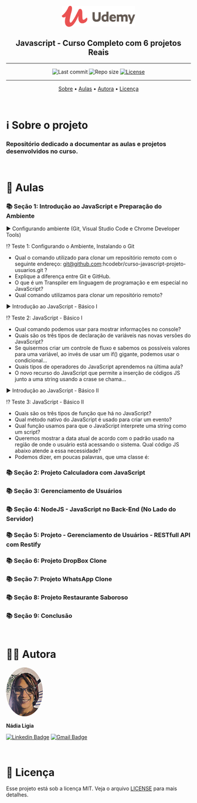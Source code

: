 <p align="center"><img src="../assets/logo.png" width=200></p>
<h2 align="center">Javascript - Curso Completo com 6 projetos Reais</h2>

---

<p align="center">
  <img alt="Last commit" src="https://img.shields.io/github/last-commit/nlnadialigia/udemy" />

  <img alt="Repo size" src="https://img.shields.io/github/repo-size/nlnadialigia/udemy"/>
   
  <a href="./license.md">
  <img alt="License" src="https://img.shields.io/badge/License-MIT-informational"/>
  </a>
</p>

---

<p align="center">
  <a href="#-information_source-sobre-o-projeto">Sobre</a> •
  <a href="#-open_file_folder-aulas">Aulas</a> • 
  <a href="#-woman_office_worker-autora">Autora</a> • 
  <a href="#-pencil-licença">Licença</a>
</p>
<br>

# ℹ️ Sobre o projeto 

<h3>Repositório dedicado a documentar as aulas e projetos desenvolvidos no curso.</h3><br>

# 📂 Aulas


### 📚 Seção 1: Introdução ao JavaScript e Preparação do Ambiente

▶️ Configurando ambiente (Git, Visual Studio Code e Chrome Developer Tools)

⁉️ Teste 1: Configurando o Ambiente, Instalando o Git
- Qual o comando utilizado para clonar um repositório remoto com o seguinte endereço: git@github.com:hcodebr/curso-javascript-projeto-usuarios.git ?
- Explique a diferença entre Git e GitHub.
- O que é um Transpiler em linguagem de programação e em especial no JavaScript?
- Qual comando utilizamos para clonar um repositório remoto?

▶️ Introdução ao JavaScript - Básico I

⁉️ Teste 2: JavaScript - Básico I
- Qual comando podemos usar para mostrar informações no console?
- Quais são os três tipos de declaração de variáveis nas novas versões do JavaScript?
- Se quisermos criar um controle de fluxo e sabemos os possíveis valores para uma variável, ao invés de usar um if() gigante, podemos usar o condicional...
- Quais tipos de operadores do JavaScript aprendemos na última aula?
- O novo recurso do JavaScript que permite a inserção de códigos JS junto a uma string usando a crase se chama...

▶️ Introdução ao JavaScript - Básico II

⁉️ Teste 3: JavaScript - Básico II
- Quais são os três tipos de função que há no JavaScript?
- Qual método nativo do JavaScript é usado para criar um evento?
- Qual função usamos para que o JavaScript interprete uma string como um script?
- Queremos mostrar a data atual de acordo com o padrão usado na região de onde o usuário está acessando o sistema. Qual código JS abaixo atende a essa necessidade?
- Podemos dizer, em poucas palavras, que uma classe é:


### 📚 Seção 2: Projeto Calculadora com JavaScript

<!-- ▶️ C01 - Estruturando o Projeto

▶️ C02 - Orientação a Objetos e MVC

▶️ C03 - Método Construtor e Encapsulamento

⁉️ Teste 4: Orientação a Objetos

▶️ C04 - Manipulando o DOM

▶️ C05 - Data e Hora

▶️ C06 - querySelector

▶️ C07 - Adicionando Evento Click

▶️ C08 - Aplicando vários Eventos usando split()

▶️ C09 - Switch

▶️ C10 - Adicionando operações - isNaN e Array.length

▶️ C11 - Eval - Validando o primeiro operador e calculando resultado

▶️ C12 - For - Procurando o último número do Array

▶️ C13 - Botão Porcento

▶️ C14 - Clicando mais de uma vez no botão igual

▶️ C15 - Botão Ponto

▶️ C16 - Correções de Bugs com o Ponto

▶️ C17 - Eventos de Teclado

▶️ C18 - Ctrl + c e Ctrl + v

▶️ C19 - Trabalhando com Áudio

▶️ C20 - Definir o valor máximo

▶️ C21 - Tratar outros erros no eval() com Try Catch

▶️ C22 - Bonus

▶️ Repositório do Projeto da Calculadora -->

### 📚 Seção 3: Gerenciamento de Usuários

<!-- ▶️ G1 - Script incorporado e arquivo externo

⁉️ Teste 5: Script Incorporado e Arquivo Externo

▶️  G2 - Manipulando o DOM

▶️ G3 - Variáveis

▶️ G4 - Variáveis e Seletores

⁉️ Teste 7: Usando variáveis de memória

▶️ G5 - For Each

⁉️ Teste 8: ForEach

▶️ G6 - IF e ELSE

⁉️ Teste 9: If e Else

▶️ G7 - Trabalhando com Json

⁉️ Teste 10: Trabalhando com Json

▶️ G8 - Trabalhando com Eventos no JavaScript

⁉️ Teste 11: Trabalhando com Eventos

▶️ G9 - Trabalhando com Funções

⁉️ Teste 12: Trabalhando com funções 

▶️ G10 - Programação Orientada a Objetos - Classes e MVC

⁉️ Teste 13: Programação Orientada a Objetos no JavaScript

▶️ G11 - Programação Orientada a Objetos - MVC - Controller

⁉️ Teste 14: Programação Orientada a Objetos - MVC - Controller

▶️ G12 - O operador Spread ...

▶️ G13 - Trabalhando com arquivos - File Reader

⁉️ Teste 15: Trabalhando com File Reader

▶️ G14 - Trabalhando com Promise no JavaScript

▶️ G15 - Ajustando a View do Projeto - Operador Ternário

▶️ G16 - Trabalhando com Datas, Getters e Setters

▶️ G17 - Trabalhando com Métodos Estáticos

▶️ G18 - Validando Formulários

▶️ G19 - Atualizando Estatísticas - Usando dataset

▶️ G20 - Trabalhando com Edição de Dados - Editando a View

▶️ G21 - Trabalhando com Edição de Dados - Programando o Evento no Botão Editar.

▶️ G22 - Trabalhando com Edição de Dados - Utilizando o laço For In para objetos

▶️ G23 - Trabalhando com Edição de Dados - Editando valores com Radio e Checkbox.

▶️ G24 - Trabalhando com Edição de Dados - Alterando dados do Objeto.

▶️ G25 - Trabalhando com Edição de Dados - Editando a Imagem com FileReader

▶️ G26 - Excluindo Dados do Objeto

▶️ G27 - Armazenando dados na Sessão com sessionStorage

▶️ G28 - Armazenando Dados com localStorage 

▶️ G29 - Refactoring - Otimizando o Template

▶️ G30 - Trabalhando com localStorage - Editando dados no localStorage

▶️ G31 - Trabalhando com localStorage - Correção com Object.assign

▶️ G32 - Trabalhando com localStorage - Excluindo dados no localStorage

▶️ Código Final do Projeto -->

### 📚 Seção 4: NodeJS - JavaScript no Back-End (No Lado do Servidor)

<!-- ▶️ N01 - Introdução ao NodeJS

▶️ N02 - Instalando o NodeJS

▶️ N03 - Criando um Servidor Web com Node.JS

▶️ N04 - Detectando URL diferente

▶️ N05 - Entendendo o Package.Json e Instalando o Express

▶️ N06 - Nodemon e Criando o Servidor com Express

▶️ N07 - Separando Rotas do Arquivo Principal

▶️ N08 - Carregando Rotas com Consign

▶️ N09 - Recebendo dados via POST e instalando Postman

▶️ N10 - Persistência de dados com o NeDB (Banco de dados JavaScript)

▶️ N11 - Listando os usuários do banco NeDB

▶️ N12 - Refatorando Sistema e Otimizando o código

▶️ N13 - Obtendo dados de um usuário

▶️ N14 - Editando um usuário

▶️ N15 - Excluindo um usuário

▶️ N16 - Validando dados recebidos via Post

▶️ Código Final do Projeto -->

### 📚 Seção 5: Projeto - Gerenciamento de Usuários - RESTfull API com Restify

<!-- ▶️ U01 - Criando novo projeto com Express Generator

▶️ U02 - Usando Restify para acessar API REST

▶️ U03 - Ajax com XMLHttpRequest

▶️ U04 - Adequando os dados salvos no servidor RESTful

▶️ U05 - Refatorando para uma classe HttpRequest

▶️ U06 - Consumindo Rotas, POST, PUT e DELETE com Restify

▶️ U07 - Usando Ajax com método POST e PUT

▶️ U08 - Usando Ajax com método DELETE

▶️ U09 - Alterando o limite de bytes enviados por POST

▶️ U10 - Refatorando para fetch API -->

### 📚 Seção 6: Projeto DropBox Clone

<!-- ▶️ D01 - Clone do HTML e CSS do projeto

▶️ D02 - Criando projeto com Express Generator

▶️ D03 - Criando Controller e Evento Click no botão Enviar Arquivos

▶️ D04 - Enviando arquivos usando Ajax e Promise.all()

▶️ D05 - Recebendo arquivos no Node.js com Formidable

▶️ D06 - Atualizando View com informações do progresso do Upload 

▶️ D07 - Organizando templates de tipos de arquivos

▶️ D08 - Adicionar o Firebase a sua Aplicação Web

▶️ D09 - Gravando dados do Firebase Database

▶️ D10 - Listando dados do Firebase Database

▶️ D11 - Selecionando arquivos

▶️ D12 - Selecionando arquivos com CTRL ou SHIFT

▶️ D13 - Criando e disparando eventos

▶️ D14 - Menu de opções de acordo com arquivos selecionados

▶️ D15 - Renomeando arquivo

▶️ D16 - Excluindo arquivos

▶️ D17 - Nova Pasta

▶️ D18 - Navegando nas pastas ou abrindo arquivos

▶️ D19 - Criando rota para abrir arquivo

▶️ D20 - Refatorando para Firebase Storage - Upload

▶️ D21 - Excluindo arquivo do Firebase Storage

▶️ D22 - Excluindo Diretório Firebase

▶️ D23 - Abrindo o arquivo -->

### 📚 Seção 7: Projeto WhatsApp Clone

<!-- ▶️ W01 - Clonando layout HTML e CSS do Projeto

▶️ W02 - Criando controle principal do App

▶️ W03 - Prototype

▶️ W04 - Eventos para abrir/fechar os painéis "Editar Perfil" e "Adicionar Contato"

▶️ W05 - Obtendo dados dos painéis e usando FormData

▶️ W06 - Clique no "Menu Anexar" - Usando bind() e removeEventListener()

▶️ W07 - Eventos no "Menu Anexar"

▶️ W08 - Eventos de gravação do microfone e timer de gravação

▶️ W09 - Função para formatar milissegundos em minuto e segundo

▶️ W10 - Eventos do campo "Digitar Mensagem"

▶️ W11 - Inserir Emoji - cloneNode(), dispatchEvent() e new Event()

▶️ W12 - Inserir Emoji getSelection(), createRange() e DocumentFragment()

▶️ W13 - Ativando a câmera com API MediaDevices.getUserMedia()

▶️ W14 - Criando um servidor Web com Webpack Dev Server

▶️ W15 - Arquivo de configuração do Webpack - webpack.config.js

▶️ W16 - Importando e Exportando módulos com Webpack

▶️ W17 - Parando de capturar imagem da câmera - getTracks()

▶️ W18 - Tirar fotografia da câmera com canvas

▶️ W19 - Enviando mensagens de documentos anexos

▶️ W20 - Lendo capa de arquivo PDF e gerando imagem com PDF.js

▶️ W21 - Ativando o microfone com API MediaDevices.getUserMedia()

▶️ W22 - Criando classe para eventos em objetos

▶️ W23 - Gravando áudio capturado pelo microfone com MediaRecorder

▶️ W24 - Criando evento para o visualizar o tempo de gravação

▶️ W25 - Configurando o Firebase no projeto

▶️ W26 - Firebase Authentication

▶️ W27 - Salvando usuário autenticado no banco de dados

▶️ W28 - Aplicando padrão DAO ao objeto User e criando Evento de dados alterados

▶️ W29 - Atualizando Dados do perfil do Usuário

▶️ W30 - Adicionando um contato no Whatsapp Clone

▶️ W31 - Listando os contatos

▶️ W32 - Evento de click em um contato

▶️ W33 - Classe Message

▶️ W34 - Class Chat - Criando uma conversa e usando função btoa() conversão base64

▶️ W35 - Enviando uma mensagem de texto.

▶️ W36 - Lendo as mensagens de um chat em Tempo Real (Realtime)

▶️ W37 - Descendo o Scroll automaticamente se estiver encostado em baixo.

▶️ W38 - Filtrando lista de contatos

▶️ W39 - Atualizando status de mensagem (wait, sent e read)

▶️ W40 - Enviando imagem da Galeria como anexo

▶️ W41 - Enviando foto como anexo

▶️ W42 - Enviando Documento como anexo

▶️ W43 - Enviando Contato como anexo

▶️ W44 - Enviar mensagem para contato anexado

▶️ W45 - Gravando e Enviando Audio como anexo

▶️ W46 - Atualizando dados do perfil de usuário

▶️ W47 - Atualizando última mensagem enviada manualmente

▶️ W48 - Firebase Cloud Functions

▶️ W49 - Criando função que atualiza a última mensagem enviada

▶️ W50 - Notificação desktop de novas mensagens -->

### 📚 Seção 8: Projeto Restaurante Saboroso

<!-- ▶️ MY01 - Visão Geral do Projeto

▶️ MY02 - Criando a Estrutura do Projeto

▶️ MY03 - Instalando e Configurando o MySQL

▶️ MY04 - Conectando o NodeJS com MySQL

▶️ MY05 - Exibindo dados do Banco de Dados com EJS Embedded JavaScript templates

▶️ MY06 - EJS Include

▶️ MY07 - Organizando o HEADER com Includes

▶️ MY08 - Organizando o FOOTER com Includes

▶️ MY09 - Organizando o Conteúdo com Includes

▶️ MY10 - Refatorando o HEADER e FOOTER reduzindo os Includes

▶️ MY11 - Efetuando Reserva com Método POST para o MySQL

▶️ MY12 - Enviando Contato com Método POST para o MySQL

▶️ MY13 - Criando Rotas para Administração

▶️ MY14 - Express Session com Redis

▶️ MY15 - Efetuando Login na Administração

▶️ Criando um Middleware em nível de roteador para validar Sessão de Login

▶️ MY17 - Organizando a Administração em Includes

▶️ MY18 - Links do Menu

▶️ MY19 - Formatando Menu Ativo

▶️ MY20 - Exibindo dados do usuário autenticado

▶️ MY21 - Tela Inicial consultando dados no MySQL

▶️ MY22 - Administração do Menu - Consultando dados no MySQL

▶️ MY23 - Administração do Menu - Criando Novo Menu

▶️ MY24 - Administração do Menu - Enviando Novo Menu via POST

▶️ MY25 - Administração do Menu - Alterando dados do Menu

▶️ MY26 - Criando um Plugin para ler e exibir um arquivo de Imagem

▶️ MY27 - Criando Prototype para enviar formulário via Ajax

▶️ MY28 - Administração do Menu - Alterando dados via POST

▶️ MY29 - Administração do Menu - Excluindo dados

▶️ MY30 - Administração da reserva CREATE

▶️ MY31 - Administração da reserva READ

▶️ MY32 - Formatando datas com Moment.js e EJS

▶️ MY33 - Administração da reserva UPDATE

▶️ MY34 - Administração da reserva DELETE

▶️ MY35 - Criando componente Grid para tabela

▶️ MY36 - Trabalhando com eventos do componente

▶️ MY37 - Refatorando e criando método para botão DELETE

▶️ MY38 - Utilizando componente HcodeGrid na tela de Menus

▶️ MY39 - Administração dos usuários criando rotas

▶️ MY40 - Administração dos usuários criando telas

▶️ MY41 - Administração dos usuários alterando senha

▶️ MY42 - Administração dos contatos

▶️ MY43 - Administração dos e-mails recebidos

▶️ MY44 - Trabalhando com paginação de dados

▶️ MY45 - Trabalhando com paginação de dados navegando entre as páginas

▶️ MY46 - Trabalhando com paginação de dados, botões anterior e próxima

▶️ MY47 - Trabalhando com gráficos usando Chart.JS

▶️ MY48 - Obtendo dados do servidor e atualizando gráfico

▶️ MY49 - Trabalhando em tempo real com Socket.io, Instalando e configurando

▶️ MY50 - Trabalhando em tempo real com Socket.io, Emit e On -->


### 📚 Seção 9: Conclusão

<!-- ▶️ Conclusão -->


<br>

# 👩‍💼 Autora
<img style="border-radius: 50%;" src="../assets/picture.jpg" width="100px;" alt="Picture"/>
<p><b>Nádia Ligia</b></p>

[![Linkedin Badge](https://img.shields.io/badge/-nlnadialigia-blueviolet?style=flat&logo=Linkedin&logoColor=white&link=https://www.linkedin.com/in/nlnadialigia/)](https://www.linkedin.com/in/nlnadialigia/) 
[![Gmail Badge](https://img.shields.io/badge/-nlnadialigia@gmail.com-blueviolet?style=flat&logo=Gmail&logoColor=white&link=mailto:nlnadialigia@gmail.com)](mailto:nlnadialigia@gmail.com)

<br>

# 📝 Licença

Esse projeto está sob a licença MIT. Veja o arquivo [LICENSE](LICENSE) para mais detalhes.

